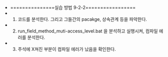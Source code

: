  * ===============실습 방법 9-2-2=================
 * 1. 코드를 분석한다. 그리고 그들간의 pacakge, 상속관계 등을 파악한다.
 * 2. run_field_method_muti-access_level.bat 을 분석하고 실행시켜, 컴파일 에러를 분석한다.
 * 3. 주석에 X쳐진 부분이 컴파일 에러가 났음을 확인한다.